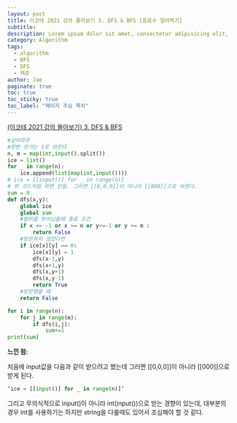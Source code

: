 ```yaml
---
layout: post
title: 이코테 2021 강의 몰아보기 3. DFS & BFS [음료수 얼려먹기]
subtitle:
description: Lorem ipsum dolor sit amet, consectetur adipisicing elit, sed do eiusmod tempor incididunt ut labore et dolore magna aliqua.
category: Algorithm
tags:
  - algorithm
  - BFS
  - DFS
  - 백준
author: Jae
paginate: true
toc: true
toc_sticky: true
toc_label: "페이지 주요 목차"
---
```


[(이코테 2021 강의 몰아보기) 3. DFS & BFS](https://www.youtube.com/watch?v=7C9RgOcvkvo&ab_channel=%EB%8F%99%EB%B9%88%EB%82%98)

```python
#상하좌우
#한번 한거는 1로 바꾼다
n, m = map(int,input().split())
ice = list()
for _ in range(n):
    ice.append(list(map(int,input())))
# ice = [[input()] for _ in range(n)]
# 위 코드처럼 하면 안됨. 그러면 [[0,0,0]]이 아니라 [[000]]으로 바뀐다.
sum = 0
def dfs(x,y):
    global ice
    global sum
    #범위를 벗어났을때 종료 조건
    if x <= -1 or x >= n or y<=-1 or y >= m :
        return False
    #방문하지 않았다면
    if ice[x][y] == 0:
        ice[x][y] = 1
        dfs(x-1,y)
        dfs(x+1,y)
        dfs(x,y+1)
        dfs(x,y-1)
        return True
    #방문했을 때
    return False

for i in range(n):
    for j in range(m):
        if dfs(i,j):
            sum+=1
print(sum)
```

**느낀 점:**

처음에 input값을 다음과 같이 받으려고 했는데 그러면 [[0,0,0]]이 아니라 [[000]]으로 받게 된다.

```python
‘ice = [[input()] for _ in range(n)]’
```

그리고 무의식적으로 input()이 아니라 int(input())으로 받는 경향이 있는데, 대부분의 경우 int를 사용하기는 하지만 string을 다룰때도 있어서 조심해야 할 것 같다.
